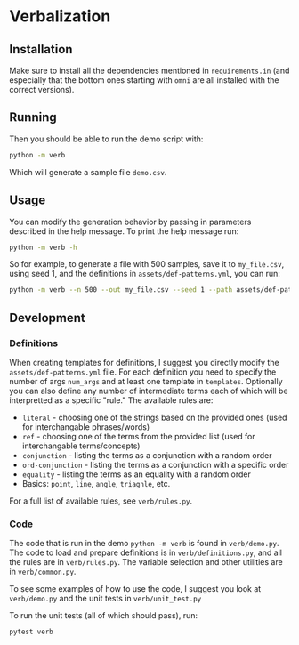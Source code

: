 

# Verbalization


## Installation

Make sure to install all the dependencies mentioned in `requirements.in` (and especially that the bottom ones starting with `omni` are all installed with the correct versions).

## Running

Then you should be able to run the demo script with:

```bash
python -m verb
```

Which will generate a sample file `demo.csv`.

## Usage

You can modify the generation behavior by passing in parameters described in the help message. To print the help message run:

```bash
python -m verb -h
```

So for example, to generate a file with 500 samples, save it to `my_file.csv`, using seed 1, and the definitions in `assets/def-patterns.yml`, you can run:

```bash
python -m verb --n 500 --out my_file.csv --seed 1 --path assets/def-patterns.yml
```


## Development

### Definitions

When creating templates for definitions, I suggest you directly modify the `assets/def-patterns.yml` file. For each definition you need to specify the number of args `num_args` and at least one template in `templates`. Optionally you can also define any number of intermediate terms each of which will be interpretted as a specific "rule." The available rules are:

- `literal` - choosing one of the strings based on the provided ones (used for interchangable phrases/words)
- `ref` - choosing one of the terms from the provided list (used for interchangable terms/concepts)
- `conjunction` - listing the terms as a conjunction with a random order
- `ord-conjunction` - listing the terms as a conjunction with a specific order
- `equality` - listing the terms as an equality with a random order
- Basics: `point`, `line`, `angle`, `triagnle`, etc.

For a full list of available rules, see `verb/rules.py`.


### Code

The code that is run in the demo `python -m verb` is found in `verb/demo.py`. The code to load and prepare definitions is in `verb/definitions.py`, and all the rules are in `verb/rules.py`. The variable selection and other utilities are in `verb/common.py`.

To see some examples of how to use the code, I suggest you look at `verb/demo.py` and the unit tests in `verb/unit_test.py`

To run the unit tests (all of which should pass), run:

```bash
pytest verb
```






















